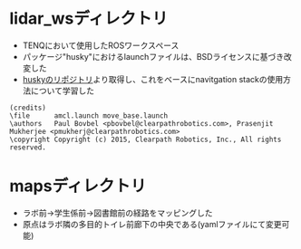 # lidar_wsディレクトリ
- TENQにおいて使用したROSワークスペース
- パッケージ"husky"におけるlaunchファイルは、BSDライセンスに基づき改変した
- [huskyのリポジトリ](https://github.com/husky/husky)より取得し、これをベースにnavitgation stackの使用方法について学習した

```
(credits)
\file      amcl.launch move_base.launch
\authors   Paul Bovbel <pbovbel@clearpathrobotics.com>, Prasenjit Mukherjee <pmukherj@clearpathrobotics.com>
\copyright Copyright (c) 2015, Clearpath Robotics, Inc., All rights reserved.
```


# mapsディレクトリ
- ラボ前→学生係前→図書館前の経路をマッピングした
- 原点はラボ隣の多目的トイレ前廊下の中央である(yamlファイルにて変更可能)